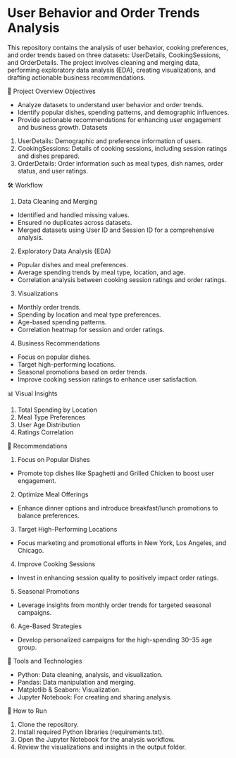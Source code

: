# User Behavior and Order Trends Analysis
This repository contains the analysis of user behavior, cooking preferences, and order trends based on three datasets: UserDetails, CookingSessions, and OrderDetails. The project involves cleaning and merging data, performing exploratory data analysis (EDA), creating visualizations, and drafting actionable business recommendations.

📂 Project Overview
Objectives
  + Analyze datasets to understand user behavior and order trends.
  + Identify popular dishes, spending patterns, and demographic influences.
  + Provide actionable recommendations for enhancing user engagement and business growth.
Datasets
  1. UserDetails: Demographic and preference information of users.
  2. CookingSessions: Details of cooking sessions, including session ratings and dishes prepared.
  3. OrderDetails: Order information such as meal types, dish names, order status, and user ratings.

🛠️ Workflow
1. Data Cleaning and Merging
  + Identified and handled missing values.
  + Ensured no duplicates across datasets.
  + Merged datasets using User ID and Session ID for a comprehensive analysis.
2. Exploratory Data Analysis (EDA)
  + Popular dishes and meal preferences.
  + Average spending trends by meal type, location, and age.
  + Correlation analysis between cooking session ratings and order ratings.
3. Visualizations
  + Monthly order trends.
  + Spending by location and meal type preferences.
  + Age-based spending patterns.
  + Correlation heatmap for session and order ratings.
4. Business Recommendations
  + Focus on popular dishes.
  + Target high-performing locations.
  + Seasonal promotions based on order trends.
  + Improve cooking session ratings to enhance user satisfaction.

📊 Visual Insights
1. Total Spending by Location
2. Meal Type Preferences
3. User Age Distribution
4. Ratings Correlation

📑 Recommendations
1. Focus on Popular Dishes
  - Promote top dishes like Spaghetti and Grilled Chicken to boost user engagement.
2. Optimize Meal Offerings
  - Enhance dinner options and introduce breakfast/lunch promotions to balance preferences.
3. Target High-Performing Locations
  - Focus marketing and promotional efforts in New York, Los Angeles, and Chicago.
4. Improve Cooking Sessions
  - Invest in enhancing session quality to positively impact order ratings.
5. Seasonal Promotions
  - Leverage insights from monthly order trends for targeted seasonal campaigns.
6. Age-Based Strategies
  - Develop personalized campaigns for the high-spending 30–35 age group.

🧰 Tools and Technologies
- Python: Data cleaning, analysis, and visualization.
- Pandas: Data manipulation and merging.
- Matplotlib & Seaborn: Visualization.
- Jupyter Notebook: For creating and sharing analysis.

🚀 How to Run
1. Clone the repository.
2. Install required Python libraries (requirements.txt).
3. Open the Jupyter Notebook for the analysis workflow.
4. Review the visualizations and insights in the output folder.
